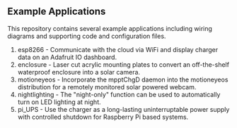 ## Example Applications

This repository contains several example applications including wiring diagrams and supporting code and configuration files.

1. esp8266 - Communicate with the cloud via WiFi and display charger data on an Adafruit IO dashboard.
2. enclosure - Laser cut acrylic mounting plates to convert an off-the-shelf waterproof enclosure into a solar camera.
3. motioneyeos - Incorporate the mpptChgD daemon into the motioneyeos distribution for a remotely monitored solar powered webcam.
4. nightlighting - The "night-only" function can be used to automatically turn on LED lighting at night.
5. pi_UPS - Use the charger as a long-lasting uninterruptable power supply with controlled shutdown for Raspberry Pi based systems.